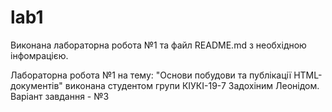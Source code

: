 # lab1
Виконана лабораторна робота №1 та файл README.md з необхідною інфомрацією.

Лабораторна робота №1 на тему: "Основи побудови та публікації HTML-документів" виконана студентом групи КІУКІ-19-7 Задохіним Леонідом.
Варіант завдання - №3

